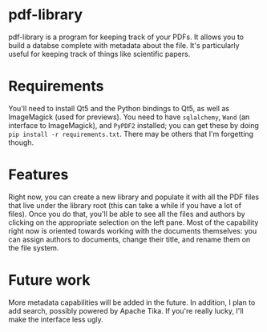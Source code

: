 # pdf-library

pdf-library is a program for keeping track of your PDFs. It allows you to build a databse complete with metadata about the file. It's particularly useful for keeping track of things like scientific papers.

# Requirements

You'll need to install Qt5 and the Python bindings to Qt5, as well as ImageMagick (used for previews). You need to have `sqlalchemy`, `Wand` (an interface to ImageMagick), and `PyPDF2` installed; you can get these by doing `pip install -r requirements.txt`. There may be others that I'm forgetting though.

# Features

Right now, you can create a new library and populate it with all the PDF files that live under the library root (this can take a while if you have a lot of files). Once you do that, you'll be able to see all the files and authors by clicking on the appropriate selection on the left pane. Most of the capability right now is oriented towards working with the documents themselves: you can assign authors to documents, change their title, and rename them on the file system.

# Future work

More metadata capabilities will be added in the future. In addition, I plan to add search, possibly powered by Apache Tika. If you're really lucky, I'll make the interface less ugly.
